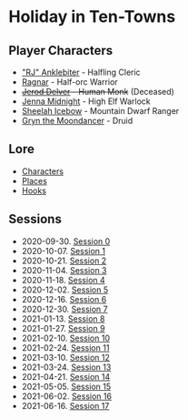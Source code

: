 # Holiday in Ten-Towns

## Player Characters
* ["RJ" Anklebiter](Player_RJ.md) - Halfling Cleric
* [Ragnar](Player_Ragnar.md) - Half-orc Warrior
* ~~[Jerod Delver](Player_Jerod.md) - Human Monk~~ (Deceased)
* [Jenna Midnight](Player_Jenna.md) - High Elf Warlock
* [Sheelah Icebow](Player_Sheelah.md) - Mountain Dwarf Ranger
* [Gryn the Moondancer](Player_Gryn.md) - Druid

## Lore
* [Characters](Characters.md)
* [Places](Places.md)
* [Hooks](Hooks.md)

## Sessions
* 2020-09-30. [Session 0](Session_0.md)
* 2020-10-07. [Session 1](Session_1.md)
* 2020-10-21. [Session 2](Session_2.md)
* 2020-11-04. [Session 3](Session_3.md)
* 2020-11-18. [Session 4](Session_4.md)
* 2020-12-02. [Session 5](Session_5.md)
* 2020-12-16. [Session 6](Session_6.md)
* 2020-12-30. [Session 7](Session_7.md)
* 2021-01-13. [Session 8](Session_8.md)
* 2021-01-27. [Session 9](Session_8.md)
* 2021-02-10. [Session 10](Session_10.md)
* 2021-02-24. [Session 11](Session_11.md)
* 2021-03-10. [Session 12](Session_12.md)
* 2021-03-24. [Session 13](Session_13.md)
* 2021-04-21. [Session 14](Session_14.md)
* 2021-05-05. [Session 15](Session_15.md)
* 2021-06-02. [Session 16](Session_16.md)
* 2021-06-16. [Session 17](Session_17.md)

<!--stackedit_data:
eyJoaXN0b3J5IjpbMjIyNDM1NTY2LDgxMjIxMTczNCwxMDMyOT
IzMTk1LC0xMTAzMjU5MjQyLC0xMzkxNjc4NDc4LC04OTM0MTg1
NjksLTY2MDY3NTAxMiwtMTI1NzU2NDMyOCwtNTkzOTcwOTgzLC
0xMjU3NTY0MzI4LDE0MjQ0ODE1MjEsLTEwNDM3MzQ0NywtMjIy
NjM2Mzg3LC05NTExMjE3NjEsLTEwNTUyMDMxNjgsLTMwNzkxMD
I2OCwyMTE2MTIzMzgyLC0xMjI4MzEwMDgxXX0=
-->